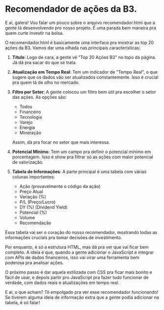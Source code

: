 # Recomendador de ações da B3.

E aí, galera! Vou falar um pouco sobre o arquivo recomendador.html que a gente tá desenvolvendo pro nosso projeto. É uma parada bem maneira pra quem curte investir na bolsa.

O recomendador.html é basicamente uma interface pra mostrar as top 20 ações da B3. Vamos dar uma olhada nas principais características:

1. **Título**: Logo de cara, a gente vê "Top 20 Ações B3" no topo da página. Já dá pra sacar do que se trata.

2. **Atualização em Tempo Real**: Tem um indicador de "Tempo Real", o que sugere que os dados vão ser atualizados constantemente. Isso é crucial pra quem tá de olho no mercado.

3. **Filtro por Setor**: A gente colocou um filtro bem útil pra escolher o setor das ações. As opções são:
   - Todos
   - Financeiro
   - Tecnologia
   - Varejo
   - Energia
   - Mineração

   Assim, dá pra focar no setor que mais interessa.

4. **Potencial Mínimo**: Tem um campo pra definir o potencial mínimo em porcentagem. Isso é show pra filtrar só as ações com maior potencial de valorização.

5. **Tabela de Informações**: A parte principal é uma tabela com várias colunas importantes:
   - Ação (provavelmente o código da ação)
   - Preço Atual
   - Variação (%)
   - P/L (Preço/Lucro)
   - DY (%) (Dividend Yield)
   - Potencial (%)
   - Volume
   - Recomendação

Essa tabela vai ser o coração do nosso recomendador, mostrando todas as informações cruciais pra tomar decisões de investimento.

Por enquanto, é só a estrutura HTML, mas dá pra ver que vai ficar bem completo. A ideia é que, quando a gente adicionar o JavaScript e integrar com APIs de dados financeiros, isso vai virar uma ferramenta bem poderosa pra analisar ações.

O próximo passo é dar aquela estilizada com CSS pra ficar mais bonito e fácil de usar, e depois partir pro JavaScript pra fazer tudo funcionar de verdade, com dados reais e atualizações em tempo real.

E aí, o que acham? Tô empolgado pra ver esse recomendador funcionando! Se tiverem alguma ideia de informação extra que a gente podia adicionar na tabela, é só falar!

